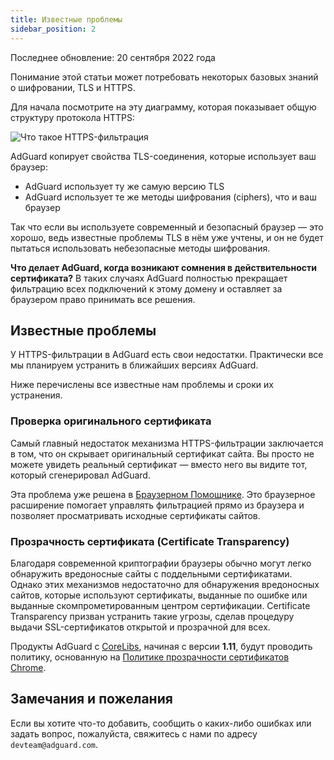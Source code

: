 ```yaml
---
title: Известные проблемы
sidebar_position: 2
---
```


Последнее обновление: 20 сентября 2022 года

Понимание этой статьи может потребовать некоторых базовых знаний о шифровании, TLS и HTTPS.

Для начала посмотрите на эту диаграмму, которая показывает общую структуру протокола HTTPS:

![Что такое HTTPS-фильтрация](https://cdn.adtidy.org/public/Adguard/Blog/https/what_is_https_filtering.png)

AdGuard копирует свойства TLS-соединения, которые использует ваш браузер:

- AdGuard использует ту же самую версию TLS
- AdGuard использует те же методы шифрования (ciphers), что и ваш браузер

Так что если вы используете современный и безопасный браузер — это хорошо, ведь известные проблемы TLS в нём уже учтены, и он не будет пытаться использовать небезопасные методы шифрования.

**Что делает AdGuard, когда возникают сомнения в действительности сертификата?** В таких случаях AdGuard полностью прекращает фильтрацию всех подключений к этому домену и оставляет за браузером право принимать все решения.

## Известные проблемы

У HTTPS-фильтрации в AdGuard есть свои недостатки. Практически все мы планируем устранить в ближайших версиях AdGuard.

Ниже перечислены все известные нам проблемы и сроки их устранения.

### Проверка оригинального сертификата

Самый главный недостаток механизма HTTPS-фильтрации заключается в том, что он скрывает оригинальный сертификат сайта. Вы просто не можете увидеть реальный сертификат — вместо него вы видите тот, который сгенерировал AdGuard.

Эта проблема уже решена в [Браузерном Помощнике](https://adguard.com/adguard-assistant/overview.html). Это браузерное расширение помогает управлять фильтрацией прямо из браузера и позволяет просматривать исходные сертификаты сайтов.

### Прозрачность сертификата (Certificate Transparency)

Благодаря современной криптографии браузеры обычно могут легко обнаружить вредоносные сайты с поддельными сертификатами. Однако этих механизмов недостаточно для обнаружения вредоносных сайтов, которые используют сертификаты, выданные по ошибке или выданные скомпрометированным центром сертификации. Certificate Transparency призван устранить такие угрозы, сделав процедуру выдачи SSL-сертификатов открытой и прозрачной для всех.

Продукты AdGuard с [CoreLibs](https://github.com/AdguardTeam/CoreLibs/), начиная с версии **1.11**, будут проводить политику, основанную на [Политике прозрачности сертификатов Chrome](https://googlechrome.github.io/CertificateTransparency/ct_policy.html).

## Замечания и пожелания

Если вы хотите что-то добавить, сообщить о каких-либо ошибках или задать вопрос, пожалуйста, свяжитесь с нами по адресу `devteam@adguard.com`.
